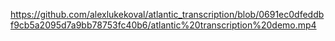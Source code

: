 

https://github.com/alexlukekoval/atlantic_transcription/blob/0691ec0dfeddbf9cb5a2095d7a9bb78753fc40b6/atlantic%20transcription%20demo.mp4
